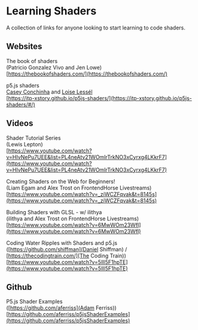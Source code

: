 # Learning Shaders

A collection of links for anyone looking to start learning to code shaders.

## Websites

The book of shaders  
(Patricio Gonzalez Vivo and Jen Lowe)  
[https://thebookofshaders.com/](https://thebookofshaders.com/)

p5.js shaders  
[Casey Conchinha](https://github.com/kcconch) and [Loise Lessél](http://www.louiselessel.com/)  
[https://itp-xstory.github.io/p5js-shaders/](https://itp-xstory.github.io/p5js-shaders/#/)

## Videos

Shader Tutorial Series  
(Lewis Lepton)  
[https://www.youtube.com/watch?v=HIvNePu7UEE&list=PL4neAtv21WOmIrTrkNO3xCyrxg4LKkrF7](https://www.youtube.com/watch?v=HIvNePu7UEE&list=PL4neAtv21WOmIrTrkNO3xCyrxg4LKkrF7)

Creating Shaders on the Web for Beginners!  
(Liam Egam and Alex Trost on FrontendHorse Livestreams)  
[https://www.youtube.com/watch?v=_ziWCZFqvak&t=8145s](https://www.youtube.com/watch?v=_ziWCZFqvak&t=8145s)

Building Shaders with GLSL - w/ ilithya  
(ilithya and Alex Trost on FrontendHorse Livestreams)  
[https://www.youtube.com/watch?v=6MwWOm23WfI](https://www.youtube.com/watch?v=6MwWOm23WfI)

Coding Water Ripples with Shaders and p5.js  
([https://github.com/shiffman](Daniel Shiffman) / [https://thecodingtrain.com/](The Coding Train))  
[https://www.youtube.com/watch?v=5lIl5F1hpTE](https://www.youtube.com/watch?v=5lIl5F1hpTE)

## Github

P5.js Shader Examples  
([https://github.com/aferriss](Adam Ferriss))  
[https://github.com/aferriss/p5jsShaderExamples](https://github.com/aferriss/p5jsShaderExamples)